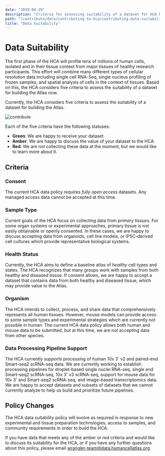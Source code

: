 ```yaml
---
date: "2019-04-29"
description: "Criteria for assessing suitability of a dataset for HCA Data Portal."
path: "/contribute/data/contributing-to-hca/contributing-data-suitability"
title: "Data Suitability"
---
```


# Data Suitability

The first phase of the HCA will profile tens of millions of human cells, isolated and in their tissue context from major
tissues of healthy research participants. This effort will combine many different types of cellular resolution data
including single cell RNA-Seq, single nucleus profiling of frozen samples, and spatial analysis of cells in the context
of tissues. Based on this, the HCA considers five criteria to assess the suitability of a dataset for building the Atlas
now.

Currently, the HCA considers five criteria to assess the suitability of a dataset for building the Atlas.

![contribute](../../_images/data-suitability.png)

Each of the five criteria have the following statuses:

- **Green**: We are happy to receive your dataset.
- **Amber**: We are happy to discuss the value of your dataset to the HCA.
- **Red**: We are not collecting these data at the moment, but we would like to learn more about it.

## Criteria

### Consent

The current HCA data policy requires *fully open access* datasets. Any managed access data cannot be accepted at this
time.

### Sample Type

Current goals of the HCA focus on collecting data from *primary tissues*. For some organ systems or experimental
approaches, primary tissue is not easily obtainable or openly consented. In these cases, we are happy to discuss
accepting data from organoids, cell line models, or iPSC-derived cell cultures which provide representative biological
systems.

### Health Status

Currently, the HCA aims to define a baseline atlas of *healthy* cell types and states. The HCA recognizes that many
groups work with samples from both healthy and diseased tissue. If consent allows, we are happy to accept a dataset that
contains data from both healthy and diseased tissue, which may provide value to the Atlas.

### Organism

The HCA intends to collect, process, and share data that comprehensively represents all *human* tissues. However, mouse
models can provide access to some sample types and experimental strategies which are currently not possible in human.
The current HCA data policy allows both human and mouse data to be submitted, but at this time, we are not accepting
data from other species.

### Data Processing Pipeline Support

The HCA currently *supports* processing of human 10x 3' v2 and paired-end Smart-seq2 scRNA-seq data. We are currently
working to establish processing pipelines for droplet-based single nuclei RNA-seq, single end Smart-seq2 scRNA-seq, 10x
3' v3 scRNA-seq, support for mouse data for 10x 3' and Smart-seq2 scRNA-seq, and image-based transcriptomics data. We
are happy to accept datasets and subsets of datasets that we cannot currently analyze to help us build and prioritize
future pipelines.

## Policy Changes

The HCA data suitability policy will evolve as required in response to new experimental and tissue preparation
technologies, access to samples, and community requirements in order to build the HCA.

If you have data that meets any of the amber or red criteria and would like to discuss its suitability for the HCA, or
if you have any further questions about this policy, please
email [wrangler-team@data.humancellatlas.org](mailto:wrangler-team@data.humancellatlas.org).
